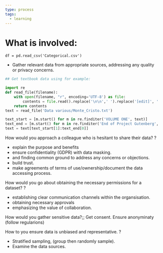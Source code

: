 ```yaml
---
type: process
tags:
  - learning
---
```

# What is involved:

`df = pd.read_csv('Categorical.csv')`

- Gather relevant data from appropriate sources, addressing any quality or privacy concerns.

```python
## Get textbook data using for example:

import re
def read_file(filename):
    with open(filename, "r", encoding='UTF-8') as file:
        contents = file.read().replace('\n\n',' ').replace('[edit]', '').replace('\ufeff', '').replace('\n', ' ').replace('\u3000', ' ')
    return contents
text = read_file('Data various/Monte_Cristo.txt')

text_start = [m.start() for m in re.finditer('VOLUME ONE', text)]
text_end = [m.start() for m in re.finditer('End of Project Gutenberg', text)]
text = text[text_start[1]:text_end[0]]
```


How would you approach a colleague who is hesitant to share their data?
?
- explain the purpose and benefits
- ensure confidentiality (GDPR) with data masking.
- and finding common ground to address any concerns or objections.
- build trust.
- make agreements of terms of use/ownership/document the data accessing process.

How would you go about obtaining the necessary permissions for a dataset?
?
- establishing clear communication channels within the organsisation.
- obtaining necessary approvals
- emphasizing the value of collaboration.

How would you gather sensitive data?;; Get consent. Ensure anonyminaty (follow regularions)

How to you ensure data is unbiased and representative.
?
- Stratified sampling, (group then randomly sample).
- Examine the data sources.